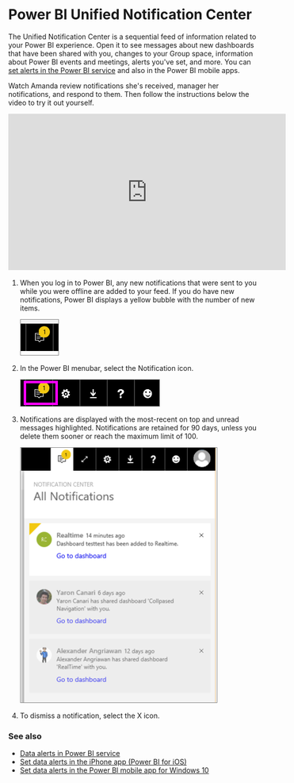 <properties
   pageTitle="Power BI Unified Notification Center"
   description="The Unified Notification Center is a sequential feed of information related to your Power BI experience."
   services="powerbi"
   documentationCenter=""
   authors="mihart"  
   manager="mblythe"
   backup=""
   editor=""
   tags=""
   featuredVideoId="bZMSv5KAlcE"
   qualityFocus="no"
   qualityDate=""/>

<tags
   ms.service="powerbi"
   ms.devlang="NA"
   ms.topic="article"
   ms.tgt_pltfrm="NA"
   ms.workload="powerbi"
   ms.date="08/23/2016"
   ms.author="mihart"/>

# Power BI Unified Notification Center

The Unified Notification Center is a sequential feed of information related to your Power BI experience. Open it to see messages about new dashboards that have been shared with you, changes to your Group space, information about Power BI events and meetings, alerts you've set, and more. You can [set alerts in the Power BI service](powerbi-service-set-data-alerts.md) and also in the Power BI mobile apps.

Watch Amanda review notifications she's received, manager her notifications, and respond to them. Then follow the instructions below the video to try it out yourself.

<iframe width="560" height="315" src="https://www.youtube.com/embed/bZMSv5KAlcE" frameborder="0" allowfullscreen></iframe>


1.  When you log in to Power BI, any new notifications that were sent to you while you were offline are added to your feed. If you do have new notifications, Power BI displays a yellow bubble with the number of new items.

    ![](media/powerbi-service-notification-center/power-bi-new-notification.png)

2.  In the Power BI menubar, select the Notification icon.

    ![](media/powerbi-service-notification-center/power-bi-notifications-icon.png)

3.  Notifications are displayed with the most-recent on top and unread messages highlighted. Notifications are retained for 90 days, unless you delete them sooner or reach the maximum limit of 100.

    ![](media/powerbi-service-notification-center/power-bi-notifications.png)

4.  To dismiss a notification, select the X icon.

### See also
- [Data alerts in Power BI service](powerbi-service-set-data-alerts.md)
- [Set data alerts in the iPhone app (Power BI for iOS)](powerbi-mobile-set-data-alerts-in-the-iphone-app.md)
- [Set data alerts in the Power BI mobile app for Windows 10](powerbi-mobile-set-data-alerts-in-the-windows-10-mobile-app.md)
